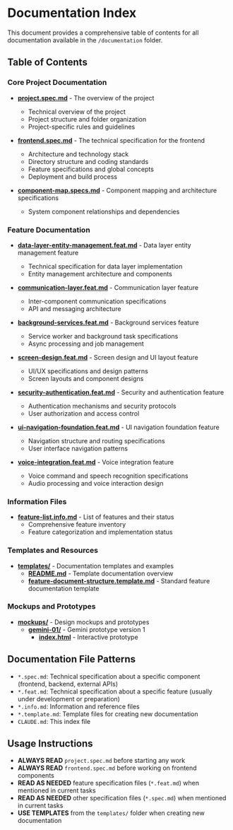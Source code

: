 # Documentation Index

This document provides a comprehensive table of contents for all documentation available in the `/documentation` folder.

## Table of Contents

### Core Project Documentation

- **[project.spec.md](./project.spec.md)** - The overview of the project
  - Technical overview of the project
  - Project structure and folder organization
  - Project-specific rules and guidelines

- **[frontend.spec.md](./frontend.spec.md)** - The technical specification for the frontend
  - Architecture and technology stack
  - Directory structure and coding standards
  - Feature specifications and global concepts
  - Deployment and build process

- **[component-map.specs.md](./component-map.specs.md)** - Component mapping and architecture specifications
  - System component relationships and dependencies

### Feature Documentation

- **[data-layer-entity-management.feat.md](./data-layer-entity-management.feat.md)** - Data layer entity management feature
  - Technical specification for data layer implementation
  - Entity management architecture and components

- **[communication-layer.feat.md](./communication-layer.feat.md)** - Communication layer feature
  - Inter-component communication specifications
  - API and messaging architecture

- **[background-services.feat.md](./background-services.feat.md)** - Background services feature
  - Service worker and background task specifications
  - Async processing and job management

- **[screen-design.feat.md](./screen-design.feat.md)** - Screen design and UI layout feature
  - UI/UX specifications and design patterns
  - Screen layouts and component designs

- **[security-authentication.feat.md](./security-authentication.feat.md)** - Security and authentication feature
  - Authentication mechanisms and security protocols
  - User authorization and access control

- **[ui-navigation-foundation.feat.md](./ui-navigation-foundation.feat.md)** - UI navigation foundation feature
  - Navigation structure and routing specifications
  - User interface navigation patterns

- **[voice-integration.feat.md](./voice-integration.feat.md)** - Voice integration feature
  - Voice command and speech recognition specifications
  - Audio processing and voice interaction design

### Information Files

- **[feature-list.info.md](./feature-list.info.md)** - List of features and their status
  - Comprehensive feature inventory
  - Feature categorization and implementation status

### Templates and Resources

- **[templates/](./templates/)** - Documentation templates and examples
  - **[README.md](./templates/README.md)** - Template documentation overview
  - **[feature-document-structure.template.md](./templates/feature-document-structure.template.md)** - Standard feature documentation template

### Mockups and Prototypes

- **[mockups/](./mockups/)** - Design mockups and prototypes
  - **[gemini-01/](./mockups/gemini-01/)** - Gemini prototype version 1
    - **[index.html](./mockups/gemini-01/index.html)** - Interactive prototype

## Documentation File Patterns

- `*.spec.md`: Technical specification about a specific component (frontend, backend, external APIs)
- `*.feat.md`: Technical specification about a specific feature (usually under development or preparation)
- `*.info.md`: Information and reference files
- `*.template.md`: Template files for creating new documentation
- `CLAUDE.md`: This index file

## Usage Instructions

- **ALWAYS READ** `project.spec.md` before starting any work
- **ALWAYS READ** `frontend.spec.md` before working on frontend components
- **READ AS NEEDED** feature specification files (`*.feat.md`) when mentioned in current tasks
- **READ AS NEEDED** other specification files (`*.spec.md`) when mentioned in current tasks
- **USE TEMPLATES** from the `templates/` folder when creating new documentation